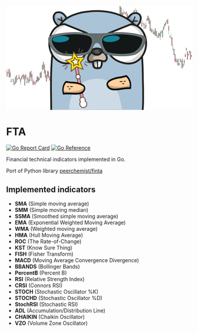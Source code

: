 ![logo](logo.png "Cool Gopher")

# FTA

[![Go Report Card](https://goreportcard.com/badge/github.com/WinPooh32/fta)](https://goreportcard.com/report/github.com/WinPooh32/fta)
[![Go Reference](https://pkg.go.dev/badge/github.com/WinPooh32/fta.svg)](https://pkg.go.dev/github.com/WinPooh32/fta)

Financial technical indicators implemented in Go.

Port of Python library [peerchemist/finta](https://github.com/peerchemist/finta)


## Implemented indicators

* **SMA** (Simple moving average)
* **SMM** (Simple moving median)
* **SSMA** (Smoothed simple moving average)
* **EMA** (Exponential Weighted Moving Average)
* **WMA** (Weighted moving average)
* **HMA** (Hull Moving Average)
* **ROC** (The Rate-of-Change)
* **KST** (Know Sure Thing)
* **FISH** (Fisher Transform)
* **MACD** (Moving Average Convergence Divergence)
* **BBANDS** (Bollinger Bands)
* **PercentB** (Percent B)
* **RSI** (Relative Strength Index)
* **CRSI** (Connors RSI)
* **STOCH** (Stochastic Oscillator %K)
* **STOCHD** (Stochastic Oscillator %D)
* **StochRSI** (Stochastic RSI)
* **ADL** (Accumulation/Distribution Line)
* **CHAIKIN** (Chaikin Oscillator)
* **VZO** (Volume Zone Oscillator)
